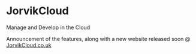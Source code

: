# JorvikCloud
Manage and Develop in the Cloud

Announcement of the features, along with a new website released soon @ [JorvikCloud.co.uk](https://jorvikcloud.co.uk/ "JorvikCloud")
